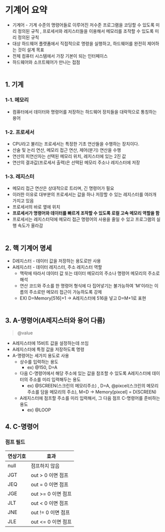 # 기계어 요약

- 기계어 - 기계 수준의 명령어들로 이루어진 저수준 프로그램을 코딩할 수 있도록 미리 정의된 규칙 , 프로세서와 레지스터들을 이용해서 메모리를 조작할 수 있도록 미리 정의된 규칙
- 대상 하드웨어 플랫폼에서 직접적으로 명령을 실행하고, 하드웨어를 완전히 제어하는 것이 설계 목표
- 전체 컴퓨터 시스템에서 가장 기본이 되는 인터페이스
- 하드웨어와 소프트웨어가 만나는 접점
</br></br>

## 1. 기계
### 1-1. 메모리
- 컴퓨터에서 데이터와 명령어를 저장하는 하드웨어 장치들을 대략적으로 통칭하는 용어

### 1-2. 프로세서
- CPU라고 불리는 프로세서는 특정한 기초 연산들을 수행하는 장치이다.
- 산술 및 논리 연산, 메모리 접근 연산, 제어(분기) 연산을 수행
- 연산의 피연산자는 선택된 메모리 위치, 레지스터에 있는 2진 값
- 연산의 결과값(프로세서 출력)은 선택된 메모리 주소나 레지스터에 저장

### 1-3. 레지스터
- 메모리 접근 연산은 상대적으로 트리며, 긴 명령어가 필요
- 이러한 이유로 대부분의 프로세서는 값을 하나 저장할 수 있는 레지스터를 여러개 가지고 있음
- 프로세서의 바로 옆에 위치
- **프로세서가 명령어와 데이터를 빠르게 조작할 수 있도록 로컬 고속 메모리 역할을 함**
- 프로세서는 레지스터덕에 메모리 접근 명령어의 사용을 줄일 수 있고 프로그램의 실행 속도가 올라감
</br></br>

## 2. 핵 기계어 명세
- D레지스터 - 데이터 값을 저장하는 용도로만 사용
- A레지스터 - 데이터 레지스터, 주소 레지스터 역할
  - 맥락에 따라서 데이터 값 또는 데이터 메모리의 주소나 명령어 메모리의 주소로 해석
  - 연산 코드와 주소를 한 명령어 형식에 다 집어넣기는 불가능하여 'M'이라는 이름의 주소로만 메모리 접근이 가능하도록 강제
  - EX) D=Memory[516]+1 -> A레지스터에 516을 넣고 D=M+1로 표현
</br></br>

## 3. A-명령어(A레지스터와 용어 다름)
>@value
- A레지스터에 15비트 값을 설정하는데 쓰임
- A레지스터에 특정 값을 저장하도록 명령
- A-명령어는 세가지 용도로 사용
  - 상수를 입력하는 용도
    - ex) @150, D=A
  - 다음 C-명령어에서 해당 주소에 있는 값을 참조할 수 있도록 A레지스터에 데이터의 주소를 미리 입력해두는 용도
    - ex) @SCREEN(스크린의 메모리주소) , D=A, @pixcel(스크린의 메모리주소를 담을 메모리의 주소), M=D -> Memory[pixcel] = D(SCREEN) 
  - A레지스터에 점프할 주소를 미리 입력해서, 그 다음 점프 C-명령어를 준비하는 용도 
    - ex) @LOOP

## 4. C-명령어
### 점프 필드
연상기호 | 효과
---------|----------
 null | 점프하지 않음
 JGT | out > 0 이면 점프
 JEQ | out = 0 이면 점프
 JGE | out >= 0 이면 점프
 JLT | out < 0 이면 점프
 JNE | out != 0 이면 점프
 JLE | out <= 0 이면 점프


